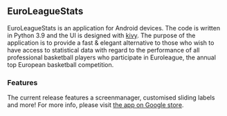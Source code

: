 ## EuroLeagueStats
EuroLeagueStats is an application for Android devices. The code is written in Python 3.9 and the UI is designed with [kivy](https://kivy.org/#home). The purpose of the application is to provide a fast & elegant alternative to those who wish to have access to statistical data with regard to the performance of all professional basketball players who participate in Euroleague, the annual top European basketball competition.
### Features
The current release features a screenmanager, customised sliding labels and more! For more info, please visit [the app on Google store](https://play.google.com/store/apps/details?id=org.euroleaguestats.euroleaguestats). 
